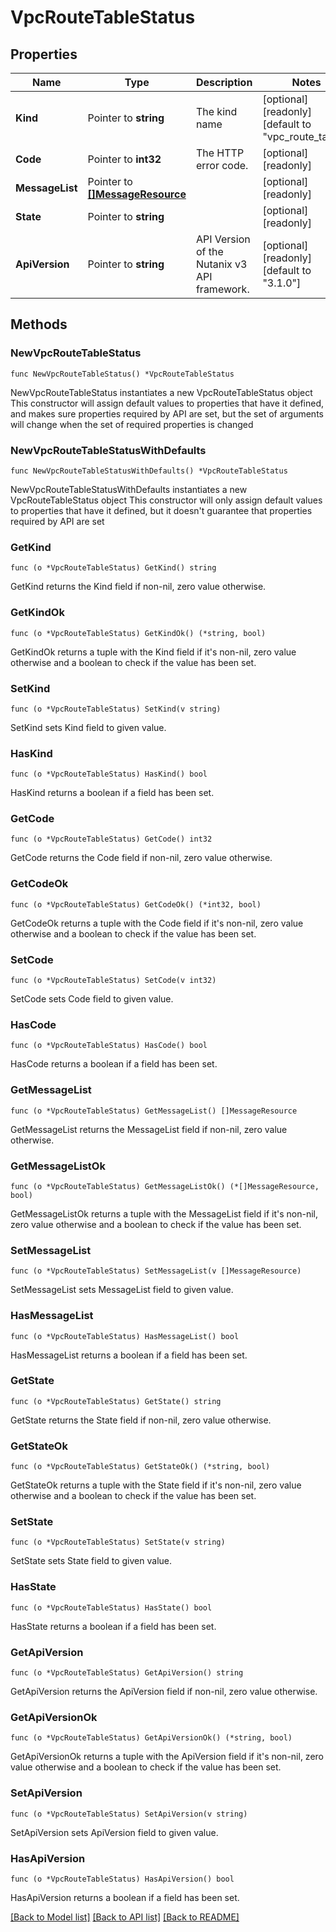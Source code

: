 # VpcRouteTableStatus

## Properties

Name | Type | Description | Notes
------------ | ------------- | ------------- | -------------
**Kind** | Pointer to **string** | The kind name | [optional] [readonly] [default to "vpc_route_table"]
**Code** | Pointer to **int32** | The HTTP error code. | [optional] [readonly] 
**MessageList** | Pointer to [**[]MessageResource**](MessageResource.md) |  | [optional] [readonly] 
**State** | Pointer to **string** |  | [optional] [readonly] 
**ApiVersion** | Pointer to **string** | API Version of the Nutanix v3 API framework. | [optional] [readonly] [default to "3.1.0"]

## Methods

### NewVpcRouteTableStatus

`func NewVpcRouteTableStatus() *VpcRouteTableStatus`

NewVpcRouteTableStatus instantiates a new VpcRouteTableStatus object
This constructor will assign default values to properties that have it defined,
and makes sure properties required by API are set, but the set of arguments
will change when the set of required properties is changed

### NewVpcRouteTableStatusWithDefaults

`func NewVpcRouteTableStatusWithDefaults() *VpcRouteTableStatus`

NewVpcRouteTableStatusWithDefaults instantiates a new VpcRouteTableStatus object
This constructor will only assign default values to properties that have it defined,
but it doesn't guarantee that properties required by API are set

### GetKind

`func (o *VpcRouteTableStatus) GetKind() string`

GetKind returns the Kind field if non-nil, zero value otherwise.

### GetKindOk

`func (o *VpcRouteTableStatus) GetKindOk() (*string, bool)`

GetKindOk returns a tuple with the Kind field if it's non-nil, zero value otherwise
and a boolean to check if the value has been set.

### SetKind

`func (o *VpcRouteTableStatus) SetKind(v string)`

SetKind sets Kind field to given value.

### HasKind

`func (o *VpcRouteTableStatus) HasKind() bool`

HasKind returns a boolean if a field has been set.

### GetCode

`func (o *VpcRouteTableStatus) GetCode() int32`

GetCode returns the Code field if non-nil, zero value otherwise.

### GetCodeOk

`func (o *VpcRouteTableStatus) GetCodeOk() (*int32, bool)`

GetCodeOk returns a tuple with the Code field if it's non-nil, zero value otherwise
and a boolean to check if the value has been set.

### SetCode

`func (o *VpcRouteTableStatus) SetCode(v int32)`

SetCode sets Code field to given value.

### HasCode

`func (o *VpcRouteTableStatus) HasCode() bool`

HasCode returns a boolean if a field has been set.

### GetMessageList

`func (o *VpcRouteTableStatus) GetMessageList() []MessageResource`

GetMessageList returns the MessageList field if non-nil, zero value otherwise.

### GetMessageListOk

`func (o *VpcRouteTableStatus) GetMessageListOk() (*[]MessageResource, bool)`

GetMessageListOk returns a tuple with the MessageList field if it's non-nil, zero value otherwise
and a boolean to check if the value has been set.

### SetMessageList

`func (o *VpcRouteTableStatus) SetMessageList(v []MessageResource)`

SetMessageList sets MessageList field to given value.

### HasMessageList

`func (o *VpcRouteTableStatus) HasMessageList() bool`

HasMessageList returns a boolean if a field has been set.

### GetState

`func (o *VpcRouteTableStatus) GetState() string`

GetState returns the State field if non-nil, zero value otherwise.

### GetStateOk

`func (o *VpcRouteTableStatus) GetStateOk() (*string, bool)`

GetStateOk returns a tuple with the State field if it's non-nil, zero value otherwise
and a boolean to check if the value has been set.

### SetState

`func (o *VpcRouteTableStatus) SetState(v string)`

SetState sets State field to given value.

### HasState

`func (o *VpcRouteTableStatus) HasState() bool`

HasState returns a boolean if a field has been set.

### GetApiVersion

`func (o *VpcRouteTableStatus) GetApiVersion() string`

GetApiVersion returns the ApiVersion field if non-nil, zero value otherwise.

### GetApiVersionOk

`func (o *VpcRouteTableStatus) GetApiVersionOk() (*string, bool)`

GetApiVersionOk returns a tuple with the ApiVersion field if it's non-nil, zero value otherwise
and a boolean to check if the value has been set.

### SetApiVersion

`func (o *VpcRouteTableStatus) SetApiVersion(v string)`

SetApiVersion sets ApiVersion field to given value.

### HasApiVersion

`func (o *VpcRouteTableStatus) HasApiVersion() bool`

HasApiVersion returns a boolean if a field has been set.


[[Back to Model list]](../README.md#documentation-for-models) [[Back to API list]](../README.md#documentation-for-api-endpoints) [[Back to README]](../README.md)


